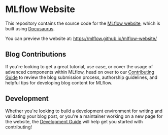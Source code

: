 # MLflow Website

This repository contains the source code for the [MLflow website](https://mlflow.org/), which is built using [Docusaurus](https://docusaurus.io/).

You can preview the website at: https://mlflow.github.io/mlflow-website/

## Blog Contributions

If you're looking to get a great tutorial, use case, or cover the usage of advanced components within MLflow, head on over to our [Contributing Guide](CONTRIBUTING.md) to review the blog submission process, authorship guidelines, and helpful tips for developing blog content for MLflow.

## Development

Whether you're looking to build a development environment for writing and validating your blog post, or you're a maintainer working on a new page for the website, the [Development Guide](DEVELOPMENT_GUIDE.md) will help get you started with contributing!
